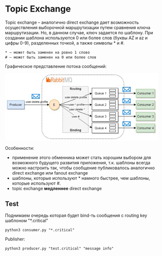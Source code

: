 # Topic Exchange

Topic exchange – аналогично direct exchange дает возможность осуществления выборочной маршрутизации путем сравнения ключа маршрутизации. Но, в данном случае, ключ задается по шаблону. При создании шаблона используются 0 или более слов (буквы AZ и az и цифры 0-9), разделенных точкой, а также символы * и #.

    * — может быть заменен на ровно 1 слово
    # — может быть заменен на 0 или более слов


Графическое представление потока сообщений:

![img.png](img.png)


Особенности:

- применение этого обменника может стать хорошим выбором для возможного будущего развития приложения, т.к. шаблоны всегда можно настроить так, чтобы сообщение публиковалось аналогично direct exchange или fanout exchange
- шаблоны, которые используют * намного быстрее, чем шаблоны, которые используют #.
- topic exchange **медленнее** direct exchange

## Test

Поднимаем очередь которая будет bind-ть сообщения с routing key шаблоном "*.critical"
~~~~
python3 consumer.py "*.critical"
~~~~

Publisher:
~~~
python3 producer.py "test.critical" "message info"
~~~